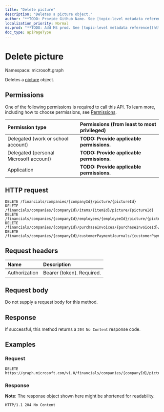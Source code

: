```yaml
---
title: "Delete picture"
description: "Deletes a picture object."
author: "**TODO: Provide Github Name. See [topic-level metadata reference](https://msgo.azurewebsites.net/add/document/guidelines/metadata.html#topic-level-metadata)**"
localization_priority: Normal
ms.prod: "**TODO: Add MS prod. See [topic-level metadata reference](https://msgo.azurewebsites.net/add/document/guidelines/metadata.html#topic-level-metadata)**"
doc_type: apiPageType
---
```


# Delete picture
Namespace: microsoft.graph



Deletes a [picture](../resources/picture.md) object.

## Permissions
One of the following permissions is required to call this API. To learn more, including how to choose permissions, see [Permissions](/graph/permissions-reference).

|Permission type|Permissions (from least to most privileged)|
|:---|:---|
|Delegated (work or school account)|**TODO: Provide applicable permissions.**|
|Delegated (personal Microsoft account)|**TODO: Provide applicable permissions.**|
|Application|**TODO: Provide applicable permissions.**|

## HTTP request

<!-- {
  "blockType": "ignored"
}
-->
``` http
DELETE /financials/companies/{companyId}/picture/{pictureId}
DELETE /financials/companies/{companyId}/items/{itemId}/picture/{pictureId}
DELETE /financials/companies/{companyId}/employees/{employeeId}/picture/{pictureId}
DELETE /financials/companies/{companyId}/purchaseInvoices/{purchaseInvoiceId}/vendor/picture/{pictureId}
DELETE /financials/companies/{companyId}/customerPaymentJournals/{customerPaymentJournalId}/customerPayments/{customerPaymentId}/customer/picture/{pictureId}
```

## Request headers
|Name|Description|
|:---|:---|
|Authorization|Bearer {token}. Required.|

## Request body
Do not supply a request body for this method.

## Response

If successful, this method returns a `204 No Content` response code.

## Examples

### Request
<!-- {
  "blockType": "request",
  "name": "delete_picture"
}
-->
``` http
DELETE https://graph.microsoft.com/v1.0/financials/companies/{companyId}/picture/{pictureId}
```


### Response
**Note:** The response object shown here might be shortened for readability.
<!-- {
  "blockType": "response",
  "truncated": true
}
-->
``` http
HTTP/1.1 204 No Content
```

